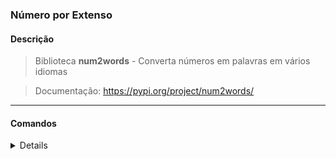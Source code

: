### Número por Extenso

#### Descrição

> Biblioteca **num2words** - Converta números em palavras em vários idiomas

> Documentação: https://pypi.org/project/num2words/

---

#### Comandos

<details>

##### `INFO` - Instale **num2words** usando pip
``` bash
 $ pip install num2words
```

##### `INFO` - Data Input | Output
``` python
input:

    Digite um número: 55

output:

    Em Inglês: fifty-five
    Em Inglês (ordinal): fifty-fifth
    Em Português: cinquenta e cinco
    Em Português (ordinal): quinquagésimo quinto
```
</details>
